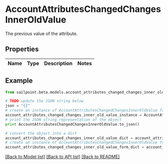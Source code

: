 # AccountAttributesChangedChangesInnerOldValue

The previous value of the attribute.

## Properties
Name | Type | Description | Notes
------------ | ------------- | ------------- | -------------

## Example

```python
from sailpoint.beta.models.account_attributes_changed_changes_inner_old_value import AccountAttributesChangedChangesInnerOldValue

# TODO update the JSON string below
json = "{}"
# create an instance of AccountAttributesChangedChangesInnerOldValue from a JSON string
account_attributes_changed_changes_inner_old_value_instance = AccountAttributesChangedChangesInnerOldValue.from_json(json)
# print the JSON string representation of the object
print AccountAttributesChangedChangesInnerOldValue.to_json()

# convert the object into a dict
account_attributes_changed_changes_inner_old_value_dict = account_attributes_changed_changes_inner_old_value_instance.to_dict()
# create an instance of AccountAttributesChangedChangesInnerOldValue from a dict
account_attributes_changed_changes_inner_old_value_form_dict = account_attributes_changed_changes_inner_old_value.from_dict(account_attributes_changed_changes_inner_old_value_dict)
```
[[Back to Model list]](../README.md#documentation-for-models) [[Back to API list]](../README.md#documentation-for-api-endpoints) [[Back to README]](../README.md)


